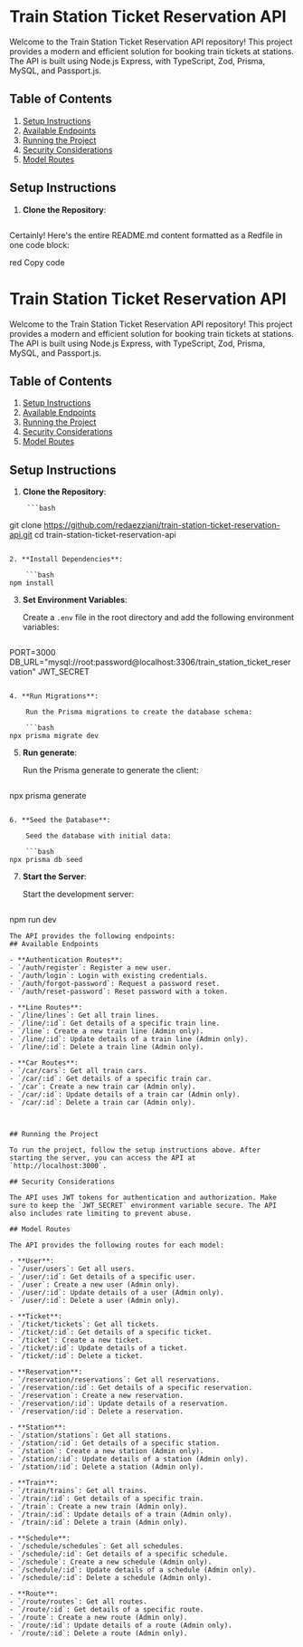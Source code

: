 # Train Station Ticket Reservation API

Welcome to the Train Station Ticket Reservation API repository! This project provides a modern and efficient solution for booking train tickets at stations. The API is built using Node.js Express, with TypeScript, Zod, Prisma, MySQL, and Passport.js.

## Table of Contents

1. [Setup Instructions](#setup-instructions)
2. [Available Endpoints](#available-endpoints)
3. [Running the Project](#running-the-project)
4. [Security Considerations](#security-considerations)
5. [Model Routes](#model-routes)

## Setup Instructions

1. **Clone the Repository**: 

    ```bash
    
Certainly! Here's the entire README.md content formatted as a Redfile in one code block:

red
Copy code
# Train Station Ticket Reservation API

Welcome to the Train Station Ticket Reservation API repository! This project provides a modern and efficient solution for booking train tickets at stations. The API is built using Node.js Express, with TypeScript, Zod, Prisma, MySQL, and Passport.js.

## Table of Contents

1. [Setup Instructions](#setup-instructions)
2. [Available Endpoints](#available-endpoints)
3. [Running the Project](#running-the-project)
4. [Security Considerations](#security-considerations)
5. [Model Routes](#model-routes)

## Setup Instructions

1. **Clone the Repository**: 
    
        ```bash
git clone https://github.com/redaezziani/train-station-ticket-reservation-api.git
cd train-station-ticket-reservation-api
```

2. **Install Dependencies**:

    ```bash
npm install
```

3. **Set Environment Variables**:

    Create a `.env` file in the root directory and add the following environment variables:

    ```bash
PORT=3000
DB_URL="mysql://root:password@localhost:3306/train_station_ticket_reservation"
JWT_SECRET
```

4. **Run Migrations**:

    Run the Prisma migrations to create the database schema:

    ```bash
npx prisma migrate dev
```
5. **Run generate**:

    Run the Prisma generate to generate the client:

    ```bash
npx prisma generate
```

6. **Seed the Database**:

    Seed the database with initial data:

    ```bash
npx prisma db seed
```

7. **Start the Server**:

    Start the development server:

    ```bash
npm run dev
```
The API provides the following endpoints:
## Available Endpoints

- **Authentication Routes**:
- `/auth/register`: Register a new user.
- `/auth/login`: Login with existing credentials.
- `/auth/forgot-password`: Request a password reset.
- `/auth/reset-password`: Reset password with a token.

- **Line Routes**:
- `/line/lines`: Get all train lines.
- `/line/:id`: Get details of a specific train line.
- `/line`: Create a new train line (Admin only).
- `/line/:id`: Update details of a train line (Admin only).
- `/line/:id`: Delete a train line (Admin only).

- **Car Routes**:
- `/car/cars`: Get all train cars.
- `/car/:id`: Get details of a specific train car.
- `/car`: Create a new train car (Admin only).
- `/car/:id`: Update details of a train car (Admin only).
- `/car/:id`: Delete a train car (Admin only).



## Running the Project

To run the project, follow the setup instructions above. After starting the server, you can access the API at `http://localhost:3000`.

## Security Considerations

The API uses JWT tokens for authentication and authorization. Make sure to keep the `JWT_SECRET` environment variable secure. The API also includes rate limiting to prevent abuse.

## Model Routes

The API provides the following routes for each model:

- **User**:
- `/user/users`: Get all users.
- `/user/:id`: Get details of a specific user.
- `/user`: Create a new user (Admin only).
- `/user/:id`: Update details of a user (Admin only).
- `/user/:id`: Delete a user (Admin only).

- **Ticket**:
- `/ticket/tickets`: Get all tickets.
- `/ticket/:id`: Get details of a specific ticket.
- `/ticket`: Create a new ticket.
- `/ticket/:id`: Update details of a ticket.
- `/ticket/:id`: Delete a ticket.

- **Reservation**:
- `/reservation/reservations`: Get all reservations.
- `/reservation/:id`: Get details of a specific reservation.
- `/reservation`: Create a new reservation.
- `/reservation/:id`: Update details of a reservation.
- `/reservation/:id`: Delete a reservation.

- **Station**:
- `/station/stations`: Get all stations.
- `/station/:id`: Get details of a specific station.
- `/station`: Create a new station (Admin only).
- `/station/:id`: Update details of a station (Admin only).
- `/station/:id`: Delete a station (Admin only).

- **Train**:
- `/train/trains`: Get all trains.
- `/train/:id`: Get details of a specific train.
- `/train`: Create a new train (Admin only).
- `/train/:id`: Update details of a train (Admin only).
- `/train/:id`: Delete a train (Admin only).

- **Schedule**:
- `/schedule/schedules`: Get all schedules.
- `/schedule/:id`: Get details of a specific schedule.
- `/schedule`: Create a new schedule (Admin only).
- `/schedule/:id`: Update details of a schedule (Admin only).
- `/schedule/:id`: Delete a schedule (Admin only).

- **Route**:
- `/route/routes`: Get all routes.
- `/route/:id`: Get details of a specific route.
- `/route`: Create a new route (Admin only).
- `/route/:id`: Update details of a route (Admin only).
- `/route/:id`: Delete a route (Admin only).




